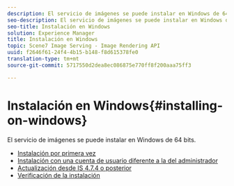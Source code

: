 ```yaml
---
description: El servicio de imágenes se puede instalar en Windows de 64 bits.
seo-description: El servicio de imágenes se puede instalar en Windows de 64 bits.
seo-title: Instalación en Windows
solution: Experience Manager
title: Instalación en Windows
topic: Scene7 Image Serving - Image Rendering API
uuid: f2646f61-24f4-4b15-b148-f8d615378fe0
translation-type: tm+mt
source-git-commit: 5717550d2dea8ec086875e770ff8f200aaa75ff3

---
```



# Instalación en Windows{#installing-on-windows}

El servicio de imágenes se puede instalar en Windows de 64 bits.

* [Instalación por primera vez](t-first-time-installation-win.md)
* [Instalación con una cuenta de usuario diferente a la del administrador](t-diff-account-win.md)
* [Actualización desde IS 4.7.4 o posterior](t-update-win.md)
* [Verificación de la instalación](t-verify-win.md)

